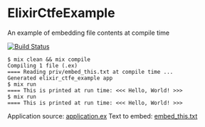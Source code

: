 # ElixirCtfeExample

An example of embedding file contents at compile time

[![Build Status](https://travis-ci.org/d-led/elixir_ctfe_example.svg?branch=master)](https://travis-ci.org/d-led/elixir_ctfe_example)

```
$ mix clean && mix compile
Compiling 1 file (.ex)
==== Reading priv/embed_this.txt at compile time ...
Generated elixir_ctfe_example app
$ mix run
==== This is printed at run time: <<< Hello, World! >>>
$ mix run
==== This is printed at run time: <<< Hello, World! >>>
```

Application source: [application.ex](lib/elixir_ctfe_example/application.ex)
Text to embed: [embed_this.txt](priv/embed_this.txt)
